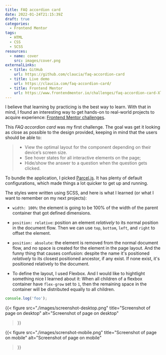 ```yaml
---
title: FAQ accordion card
date: 2022-01-24T21:15:39Z
draft: true
categories:
  - Frontend Mentor
tags: 
  - HTML
  - CSS
  - SCSS
resources:
  - name: cover
    src: images/cover.png
externalLinks:
  - title: GitHub
    url: https://github.com/claucia/faq-accordion-card
  - title: Live demo
    url: https://claucia.com/faq-accordion-card/
  - title: Frontend Mentor
    url: https://www.frontendmentor.io/challenges/faq-accordion-card-XlyjD0Oam
---
```



I believe that learning by practicing is the best way to learn. With that in mind, I found an interesting way to get hands-on to real-world projects to acquire experience: [Frontend Mentor challenges][frontend-mentor-challenges].

This _FAQ accordion card_ was my first challenge. The goal was get it looking as close as possible to the design provided, keeping in mind that the users should be able to:

> - View the optimal layout for the component depending on their device’s screen size.
> - See hover states for all interactive elements on the page;
> - Hide/show the answer to a question when the question gets clicked.

To bundle the application, I picked [Parcel.js][parcel-js]. It has plenty of default configurations, which made things a lot quicker to get up and running.

The styles were written using SCSS, and here is what I learned (or what I want to remember on my next projects):

- `width: 100%`: the element is going to be 100% of the width of the parent container that got defined dimensions.

- `position: relative`: position an element _relatively_ to its normal position in the document flow. Then we can use `top`, `bottom`, `left`, and `right` to offset the element.

- `position: absolute`: the element is removed from the normal document flow, and no space is created for the element in the page layout. And the funny thing that causes confusion: despite the name it's positioned _relatively_ to its closest positioned ancestor, if any exist. If none exist, it's positioned relatively to the document.

- To define the layout, I used Flexbox. And I would like to hightlight something nice I learned about it: When all children of a flexbox container have `flex-grow` set to `1`, then the remaining space in the container will be distributed equally to all children.

```javascript
console.log('foo');
```

<!-- ```html
<table>
  <tr>
    <td bgcolor="chucknorris" cellpadding="8" width="100" align="center">chuck norris</td>
    <td bgcolor="mrt"         cellpadding="8" width="100" align="center" style="color:#ffffff">Mr T</td>
    <td bgcolor="ninjaturtle" cellpadding="8" width="100" align="center" style="color:#ffffff">ninjaturtle</td>
  </tr>
  <tr>
    <td bgcolor="sick"  cellpadding="8" width="100" align="center">sick</td>
    <td bgcolor="crap"  cellpadding="8" width="100" align="center">crap</td>
    <td bgcolor="grass" cellpadding="8" width="100" align="center">grass</td>
  </tr>
</table> 
```-->

{{<
  figure src="./images/screenshot-desktop.png"
  title="Screenshot of page on desktop"
  alt="Screenshot of page on desktop"
>}}

{{<
  figure src="./images/screnshot-mobile.png"
  title="Screenshot of page on mobile"
  alt="Screenshot of page on mobile"
>}}

[frontend-mentor-challenges]: https://www.frontendmentor.io/challenges
[parcel-js]: https://parceljs.org